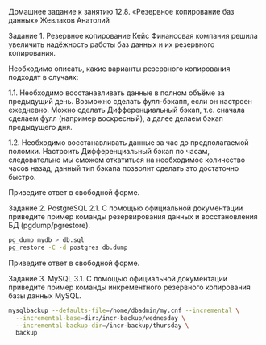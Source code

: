 Домашнее задание к занятию 12.8. «Резервное копирование баз данных» Жевлаков Анатолий

Задание 1. Резервное копирование
Кейс
Финансовая компания решила увеличить надёжность работы баз данных и их резервного копирования.

Необходимо описать, какие варианты резервного копирования подходят в случаях:

1.1. Необходимо восстанавливать данные в полном объёме за предыдущий день. 
Возможно сделать фулл-бэкапп, если он настроен ежедневно. 
Можно сделать Дифференциальный бэкап, т.е. сначала сделаем фулл (например воскресный), а далее делаем бэкап предыдущего дня. 

1.2. Необходимо восстанавливать данные за час до предполагаемой поломки.
Настроить Дифференциальный бэкап по часам, следовательно мы сможем откатиться на необходимое количество часов назад, данный тип бэкапа позволит сделать это достаточно быстро.

Приведите ответ в свободной форме.

Задание 2. PostgreSQL
2.1. С помощью официальной документации приведите пример команды резервирования данных и восстановления БД (pgdump/pgrestore).

```bash
pg_dump mydb > db.sql
pg_restore -C -d postgres db.dump
```

Приведите ответ в свободной форме.

Задание 3. MySQL
3.1. С помощью официальной документации приведите пример команды инкрементного резервного копирования базы данных MySQL.

```bash
mysqlbackup --defaults-file=/home/dbadmin/my.cnf --incremental \
  --incremental-base=dir:/incr-backup/wednesday \
  --incremental-backup-dir=/incr-backup/thursday \
  backup
```
